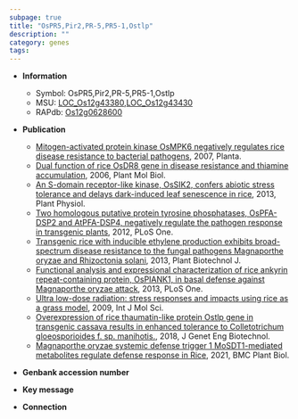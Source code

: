 ```yaml
---
subpage: true
title: "OsPR5,Pir2,PR-5,PR5-1,Ostlp"
description: ""
category: genes
tags: 
---
```


* **Information**  
    + Symbol: OsPR5,Pir2,PR-5,PR5-1,Ostlp  
    + MSU: [LOC_Os12g43380](http://rice.plantbiology.msu.edu/cgi-bin/ORF_infopage.cgi?orf=LOC_Os12g43380),[LOC_Os12g43430](http://rice.plantbiology.msu.edu/cgi-bin/ORF_infopage.cgi?orf=LOC_Os12g43430)  
    + RAPdb: [Os12g0628600](http://rapdb.dna.affrc.go.jp/viewer/gbrowse_details/irgsp1?name=Os12g0628600)  

* **Publication**  
    + [Mitogen-activated protein kinase OsMPK6 negatively regulates rice disease resistance to bacterial pathogens](http://www.ncbi.nlm.nih.gov/pubmed?term=Mitogen-activated+protein+kinase+OsMPK6+negatively+regulates+rice+disease+resistance+to+bacterial+pathogens%5BTitle%5D), 2007, Planta.
    + [Dual function of rice OsDR8 gene in disease resistance and thiamine accumulation](http://www.ncbi.nlm.nih.gov/pubmed?term=Dual+function+of+rice+OsDR8+gene+in+disease+resistance+and+thiamine+accumulation%5BTitle%5D), 2006, Plant Mol Biol.
    + [An S-domain receptor-like kinase, OsSIK2, confers abiotic stress tolerance and delays dark-induced leaf senescence in rice](http://www.ncbi.nlm.nih.gov/pubmed?term=An+S-domain+receptor-like+kinase,+OsSIK2,+confers+abiotic+stress+tolerance+and+delays+dark-induced+leaf+senescence+in+rice%5BTitle%5D), 2013, Plant Physiol.
    + [Two homologous putative protein tyrosine phosphatases, OsPFA-DSP2 and AtPFA-DSP4, negatively regulate the pathogen response in transgenic plants](http://www.ncbi.nlm.nih.gov/pubmed?term=Two+homologous+putative+protein+tyrosine+phosphatases,+OsPFA-DSP2+and+AtPFA-DSP4,+negatively+regulate+the+pathogen+response+in+transgenic+plants%5BTitle%5D), 2012, PLoS One.
    + [Transgenic rice with inducible ethylene production exhibits broad-spectrum disease resistance to the fungal pathogens Magnaporthe oryzae and Rhizoctonia solani](http://www.ncbi.nlm.nih.gov/pubmed?term=Transgenic+rice+with+inducible+ethylene+production+exhibits+broad-spectrum+disease+resistance+to+the+fungal+pathogens+Magnaporthe+oryzae+and+Rhizoctonia+solani%5BTitle%5D), 2013, Plant Biotechnol J.
    + [Functional analysis and expressional characterization of rice ankyrin repeat-containing protein, OsPIANK1, in basal defense against Magnaporthe oryzae attack](http://www.ncbi.nlm.nih.gov/pubmed?term=Functional+analysis+and+expressional+characterization+of+rice+ankyrin+repeat-containing+protein,+OsPIANK1,+in+basal+defense+against+Magnaporthe+oryzae+attack%5BTitle%5D), 2013, PLoS One.
    + [Ultra low-dose radiation: stress responses and impacts using rice as a grass model](http://www.ncbi.nlm.nih.gov/pubmed?term=Ultra+low-dose+radiation:+stress+responses+and+impacts+using+rice+as+a+grass+model%5BTitle%5D), 2009, Int J Mol Sci.
    + [Overexpression of rice thaumatin-like protein Ostlp gene in transgenic cassava results in enhanced tolerance to Colletotrichum gloeosporioides f. sp. manihotis.](http://www.ncbi.nlm.nih.gov/pubmed?term=Overexpression+of+rice+thaumatin-like+protein+Ostlp+gene+in+transgenic+cassava+results+in+enhanced+tolerance+to+Colletotrichum+gloeosporioides+f.+sp.+manihotis.%5BTitle%5D), 2018, J Genet Eng Biotechnol.
    + [Magnaporthe oryzae systemic defense trigger 1 MoSDT1-mediated metabolites regulate defense response in Rice](http://www.ncbi.nlm.nih.gov/pubmed?term=Magnaporthe+oryzae+systemic+defense+trigger+1+MoSDT1-mediated+metabolites+regulate+defense+response+in+Rice%5BTitle%5D), 2021, BMC Plant Biol.

* **Genbank accession number**  

* **Key message**  

* **Connection**  



